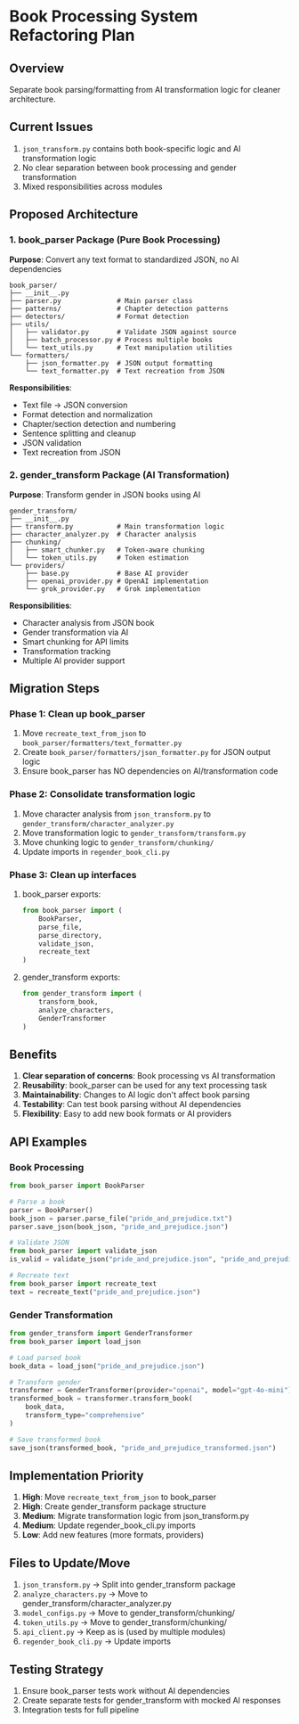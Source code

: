 # Book Processing System Refactoring Plan

## Overview
Separate book parsing/formatting from AI transformation logic for cleaner architecture.

## Current Issues
1. `json_transform.py` contains both book-specific logic and AI transformation logic
2. No clear separation between book processing and gender transformation
3. Mixed responsibilities across modules

## Proposed Architecture

### 1. book_parser Package (Pure Book Processing)
**Purpose**: Convert any text format to standardized JSON, no AI dependencies

```
book_parser/
├── __init__.py
├── parser.py              # Main parser class
├── patterns/              # Chapter detection patterns
├── detectors/             # Format detection
├── utils/
│   ├── validator.py       # Validate JSON against source
│   ├── batch_processor.py # Process multiple books
│   └── text_utils.py      # Text manipulation utilities
└── formatters/
    ├── json_formatter.py  # JSON output formatting
    └── text_formatter.py  # Text recreation from JSON
```

**Responsibilities**:
- Text file → JSON conversion
- Format detection and normalization
- Chapter/section detection and numbering
- Sentence splitting and cleanup
- JSON validation
- Text recreation from JSON

### 2. gender_transform Package (AI Transformation)
**Purpose**: Transform gender in JSON books using AI

```
gender_transform/
├── __init__.py
├── transform.py           # Main transformation logic
├── character_analyzer.py  # Character analysis
├── chunking/
│   ├── smart_chunker.py   # Token-aware chunking
│   └── token_utils.py     # Token estimation
└── providers/
    ├── base.py            # Base AI provider
    ├── openai_provider.py # OpenAI implementation
    └── grok_provider.py   # Grok implementation
```

**Responsibilities**:
- Character analysis from JSON book
- Gender transformation via AI
- Smart chunking for API limits
- Transformation tracking
- Multiple AI provider support

## Migration Steps

### Phase 1: Clean up book_parser
1. Move `recreate_text_from_json` to `book_parser/formatters/text_formatter.py`
2. Create `book_parser/formatters/json_formatter.py` for JSON output logic
3. Ensure book_parser has NO dependencies on AI/transformation code

### Phase 2: Consolidate transformation logic
1. Move character analysis from `json_transform.py` to `gender_transform/character_analyzer.py`
2. Move transformation logic to `gender_transform/transform.py`
3. Move chunking logic to `gender_transform/chunking/`
4. Update imports in `regender_book_cli.py`

### Phase 3: Clean up interfaces
1. book_parser exports:
   ```python
   from book_parser import (
       BookParser,
       parse_file,
       parse_directory,
       validate_json,
       recreate_text
   )
   ```

2. gender_transform exports:
   ```python
   from gender_transform import (
       transform_book,
       analyze_characters,
       GenderTransformer
   )
   ```

## Benefits
1. **Clear separation of concerns**: Book processing vs AI transformation
2. **Reusability**: book_parser can be used for any text processing task
3. **Maintainability**: Changes to AI logic don't affect book parsing
4. **Testability**: Can test book parsing without AI dependencies
5. **Flexibility**: Easy to add new book formats or AI providers

## API Examples

### Book Processing
```python
from book_parser import BookParser

# Parse a book
parser = BookParser()
book_json = parser.parse_file("pride_and_prejudice.txt")
parser.save_json(book_json, "pride_and_prejudice.json")

# Validate JSON
from book_parser import validate_json
is_valid = validate_json("pride_and_prejudice.json", "pride_and_prejudice.txt")

# Recreate text
from book_parser import recreate_text
text = recreate_text("pride_and_prejudice.json")
```

### Gender Transformation
```python
from gender_transform import GenderTransformer
from book_parser import load_json

# Load parsed book
book_data = load_json("pride_and_prejudice.json")

# Transform gender
transformer = GenderTransformer(provider="openai", model="gpt-4o-mini")
transformed_book = transformer.transform_book(
    book_data,
    transform_type="comprehensive"
)

# Save transformed book
save_json(transformed_book, "pride_and_prejudice_transformed.json")
```

## Implementation Priority
1. **High**: Move `recreate_text_from_json` to book_parser
2. **High**: Create gender_transform package structure
3. **Medium**: Migrate transformation logic from json_transform.py
4. **Medium**: Update regender_book_cli.py imports
5. **Low**: Add new features (more formats, providers)

## Files to Update/Move
1. `json_transform.py` → Split into gender_transform package
2. `analyze_characters.py` → Move to gender_transform/character_analyzer.py
3. `model_configs.py` → Move to gender_transform/chunking/
4. `token_utils.py` → Move to gender_transform/chunking/
5. `api_client.py` → Keep as is (used by multiple modules)
6. `regender_book_cli.py` → Update imports

## Testing Strategy
1. Ensure book_parser tests work without AI dependencies
2. Create separate tests for gender_transform with mocked AI responses
3. Integration tests for full pipeline